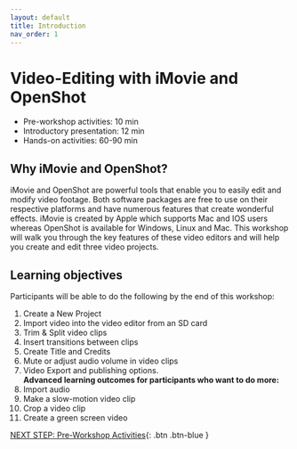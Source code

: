 ```yaml
---
layout: default
title: Introduction 
nav_order: 1
---
```

# Video-Editing with iMovie and OpenShot

- Pre-workshop activities: 10 min 
- Introductory presentation: 12 min
- Hands-on activities: 60-90 min

## Why iMovie and OpenShot? 

iMovie and OpenShot are powerful tools that enable you to easily edit and modify video footage. Both software packages are free to use on their respective platforms and have numerous features that create wonderful effects. iMovie is created by Apple which supports Mac and IOS users whereas OpenShot is available for Windows, Linux and Mac. This workshop will walk you through the key features of these video editors and will help you create and edit three video projects. 

## Learning objectives
Participants will be able to do the following by the end of this workshop: 

1. Create a New Project
2. Import video into the video editor from an SD card
3. Trim & Split video clips
4. Insert transitions between clips
5. Create Title and Credits
6. Mute or adjust audio volume in video clips
7. Video Export and publishing options.<br>
**Advanced learning outcomes for participants who want to do more:**<br>
8. Import audio
9. Make a slow-motion video clip
10. Crop a video clip
11. Create a green screen video

[NEXT STEP: Pre-Workshop Activities](pre-workshop.html){: .btn .btn-blue }
